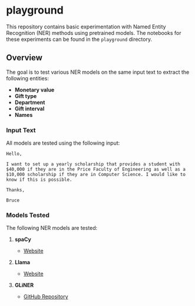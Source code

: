 # playground

This repository contains basic experimentation with Named Entity Recognition (NER) methods using pretrained models. The notebooks for these experiments can be found in the `playground` directory.

## Overview

The goal is to test various NER models on the same input text to extract the following entities:

- **Monetary value**
- **Gift type**
- **Department**
- **Gift interval**
- **Names**

### Input Text

All models are tested using the following input:

```
Hello,

I want to set up a yearly scholarship that provides a student with $40,000 if they are in the Price Faculty of Engineering as well as a $10,000 scholarship if they are in Computer Science. I would like to know if this is possible.

Thanks,

Bruce
```

### Models Tested

The following NER models are tested:

1. **spaCy**

   - [Website](https://spacy.io/)

2. **Llama**

   - [Website](https://www.llama.com/)

3. **GLiNER**
   - [GitHub Repository](https://github.com/urchade/GLiNER)
